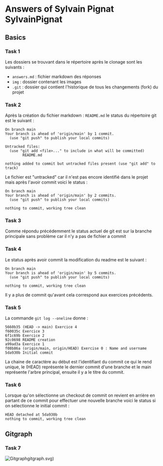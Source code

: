 # Answers of Sylvain Pignat SylvainPignat

## Basics
### Task 1

Les dossiers se trouvant dans le répertoire après le clonage sont les suivants : 
- ``answers.md`` :  fichier markdown des réponses
- ``img`` : dossier contenant les images 
- ``.git`` : dossier qui contient l'historique de tous les changements (fork) du projet

### Task 2

Après la création du fichier markdown : ``README.md`` le status du répertoire git est le suivant :
```
On branch main
Your branch is ahead of 'origin/main' by 1 commit.
  (use "git push" to publish your local commits)

Untracked files:
  (use "git add <file>..." to include in what will be committed)
        README.md

nothing added to commit but untracked files present (use "git add" to track)
```
Le fichier est "untracked" car il n'est pas encore identifié dans le projet mais après l'avoir commit voici le status :
```
On branch main
Your branch is ahead of 'origin/main' by 2 commits.
  (use "git push" to publish your local commits)
  
nothing to commit, working tree clean
```
### Task 3

Comme répondu précédemment le status actuel de git est sur la branche principale sans problème car il n'y a pas de fichier a commit

### Task 4

Le status après avoir commit la modification du readme est le suivant :
```
On branch main
Your branch is ahead of 'origin/main' by 5 commits.
  (use "git push" to publish your local commits)

nothing to commit, working tree clean
```
Il y a plus de commit qu'avant cela correspond aux exercices précédents.

### Task 5

La commande ``git log --oneline`` donne :
```
5660b35 (HEAD -> main) Exercice 4
f60035c Exercice 3
6f1c69b Exercice 2
92c0698 README creation
a99ad3a Exercice 1
f08b86a (origin/main, origin/HEAD) Exercise 0 : Name and username
5da930b Initial commit
```
La chaine de caractère au début est l'identifiant du commit ce qui le rend unique, le (HEAD) représente le dernier commit d'une branche et le main représente l'arbre principal, ensuite il y a le titre du commit.

### Task 6

Lorsque qu'on sélectionne un checkout de commit on revient en arrière en partant de ce commit pour effectuer une nouvelle branche voici le status si on sélectionne le initial commit :
```
HEAD detached at 5da930b
nothing to commit, working tree clean
```


## Gitgraph

### Task 7

![Gitgraph](img/gitgraph.svg)gitgraph.svg)